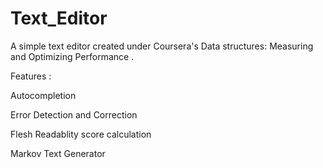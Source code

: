 # Text_Editor
A simple text editor created under Coursera's Data structures: Measuring and Optimizing Performance .

Features :

Autocompletion

Error Detection and Correction

Flesh Readablity score calculation

Markov Text Generator
